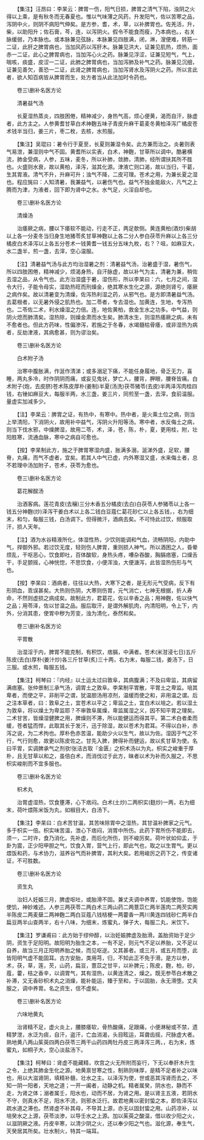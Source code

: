 <!-- { "loadSidebar": true } -->
　　【集注】汪昂曰：李杲云：脾胃一伤，阳气日损，脾胃之清气下陷，浊阴之火得以上乘，是有秋冬而无春夏也。惟以气味薄之风药，升发阳气，佐以苦寒之品，泻阴中火，则阴不病阳气伸矣。是方参，耆，术，草，以补脾胃也。佐羌活，升，柴，以助阳升；佐石膏，芩，连，以泻阴火。假令不能食而瘦，乃本病也。，右关脉缓弱，乃本脉也。或本脉兼见弦脉，本脉兼见四肢满，闭，淋，溲便难，转筋一二证，此肝之脾胃病也，当加风药以泻肝木。脉兼见洪大，证兼见肌热，烦热，面赤一二证，此心之脾胃病也，当加泻心火之药。脉兼见浮涩，证兼见短气，气上，喘咳，痰盛，皮涩一二证，此肺之脾胃病也，当加泻肺及补气之药。脉兼见沉细，证兼见善欠，善恐一二证，此肾之脾胃病也，当加泻肾水及泻阴火之药。所以言此者，欲人知百病皆从脾胃而生，处方者当从此法加时令药也。

　　卷三\删补名医方论

　　清暑益气汤

　　长夏湿热蒸炎，四肢困倦，精神减少，身热气高，烦心便黄，渴而自汗，脉虚者，此方主之。人参黄耆甘草白术神麴五味子青皮升麻干葛麦冬黄柏泽泻广橘皮苍术钱半当归，姜三片，枣二枚，去核，水煎服。

　　【集注】吴琨曰：暑令行于夏至，长夏则兼湿令矣。此方兼而治之。炎暑则表气易泄，兼湿则中气不固。黄耆所以实表，白术，神麴，甘草所以调中。酷暑横流，肺金受病，人参，五味，麦冬，所以补肺，敛肺，清肺，经所谓扶其所不胜也。火盛则水衰，故以黄柏，泽泻，滋其化源。津液亡则口渴，故以当归，干葛，生其胃液。清气不升，升麻可升；浊气不降，二皮可理。苍术之用，为兼长夏之湿也。程应旄曰：人知清暑，我兼益气，以暑伤气也。益气不独金能敌火，凡气之上腾而为津，为液者，回下即为肾中之水。水气足，火淫自却也。

　　卷三\删补名医方论

　　清燥汤

　　治痿厥之病，腰以下痿软不能动，行走不正，两足欹侧。黄连黄柏(酒炒)柴胡以上各一分麦冬当归身生地猪苓炙甘草神麴以上各二分人参白茯苓升麻以上各三分橘皮白术泽泻以上各五分苍术一钱黄耆一钱五分五味九枚，右？？咀，如麻豆大，水二盏半，煎一盏，去滓，空心温服。

　　【注】清暑益气汤与此方均治湿暑之剂：清暑益气汤，治暑盛于湿，暑伤气，所以四肢困倦，精神减少，烦渴身热，自汗脉虚，故以补气为主，清暑为兼，稍佐去湿之品，从令气也。此方治湿盛于暑，湿伤形，所以李杲曰：六，七月之间，湿令大行，子能令母实，湿助热旺而刑燥金，绝其寒水生化之源，源绝则肾亏，痿厥之病作矣。故以清暑变为清燥，佐泻热利湿之药，从邪气也。是方即清暑益气汤。去葛根者，以无暑外侵之肌热也。加二苓者，专去湿也。加黄连，生地，专泻热也。二苓佐二术，利水燥湿之力倍。连，地佐黄柏，救金生水之功多。中气益，则阴火熄而肺清矣。湿热除，则燥金肃而水生矣。肺清水生，则湿热痿厥之病，未有不愈者也。但此方药味，性偏渗泻，若施之于冬春，水竭髓枯骨痿，或非湿热为病者，反劫津液，其病愈甚，则为谬治矣。

　　卷三\删补名医方论

　　白术附子汤

　　治寒中腹胀满，作涎作清涕；或多溺足下痛，不能任身履地，骨乏无力，喜睡，两丸多冷，时作阴阴而痛，或妄见鬼状，梦亡人，腰背，胛眼，腰脊皆痛。白术附子(炮，去皮脐)苍术陈皮厚朴(姜制)半夏(汤洗)茯苓猪苓(去皮)半两泽泻肉桂四钱，右锉如麻豆大，每服半两，水三盏，姜三片，同煎至一盏，去滓，食前温服。量虚实加减多少。

　　【注】李杲云：脾胃之证，有热中，有寒中。热中者，是火乘土位之病，则当上举清阳，下消阴火，故用补中益气，泻阴火升阳等汤。寒中者，水反侮土之病，则当下伐水邪，中燥脾湿，故用二苓，术，泽，苍，陈，朴，夏，更用桂，附，壮阳胜寒，流通血脉，寒中之病自可愈也。

　　【按】李杲制此方，施之于脾胃寒湿内盛，胀满多溺，涎涕外盛，足软，腰脊，丸痛，而气不虚者，宜矣。若其人中气已虚，内外寒湿又盛，水来侮土者，总不若理中汤加附子，苍术，茯苓为愈也。

　　卷三\删补名医方论

　　葛花解酲汤

　　治酒客病。莲花青皮(去穣)三分木香五分橘皮(去白)白茯苓人参猪苓以上各一钱五分神麴(炒)泽泻干姜白术以上各二钱白豆蔻仁葛花砂仁以上各五钱，，右为细末，和匀，每服三钱，白汤调下。但得微汗，酒病去矣。不可恃此过饮，频服取汗，损人天年。

　　【注】酒为水谷精液所化，体湿性热，少饮则能调和气血，流畅阴阳，内助中气，捍御外邪。若过饮无度，轻则伤人脾胃，重则损人神气。所以酒困之人，昏晕烦乱，干呕恶心，饮食即吐，百体酸软，身热头疼，嘈杂吞酸，胸膈痞塞，口燥舌干，手足颤摇，心神恍惚，不思饮食，小便浑浊，大便溏泻，此皆湿热伤形与气也。

　　【按】李杲曰：酒病者，往往以大热，大寒下之者，是无形元气受病，反下有形阴血，乖误甚矣。大热则伤阴，大寒则伤胃，元气消亡，七神无根据，折人寿命，不然则虚损之病成矣。故制此方，君葛花，佐以辛香之品；用神麴，佐以快气之品；用苓泽，佐以甘温之品。服后取汗，是谓外解肌肉，内清阳明，令上下，内外，分消其患，使胃中秽为芳变，浊为清化，泰然和矣。

　　卷三\删补名医方论

　　平胃散

　　治湿淫于内，脾胃不能克制，有积饮，痞膈，中满者。苍术(米泔浸七日)五斤陈皮(去白)厚朴(姜汁炒)各三斤甘草(炙)三十两，右为末，每服二钱，姜汤下，日三服。或水煎，每服五钱。

　　【集注】柯琴曰：『内经』以土运太过曰敦阜，其病腹满；不及曰卑监，其病留满痞塞。张仲景制三承气汤，调胃土之敦阜。李杲制平胃散，平胃土之卑监。培其卑者，而使之平，非削平之谓，犹温胆汤用凉剂，温缓而使之和，非用温之谓。后之注本草者，曰：敦阜之土，宜苍术以平之；卑监之土，宜白术以培之。若以湿土为敦阜，将以燥土为卑监耶？不审敦阜属燥，卑监属湿之义，因不知平胃之理矣。二术甘苦，皆燥湿健脾之用，脾燥则不滞，所以能健运而得其平。第二术白者柔而缓，苍者猛而悍，此取其长于发汗，迅于除湿，故以苍术为君耳。不得以白补，赤泻之说，为二术拘也。厚朴色赤苦温，能助少火以生气，故以为佐。湿因于气之不行，气行则愈，故更以陈皮佐之。甘先入脾，脾得补而健运，故以炙甘草为使。名曰平胃，实调脾承气之剂欤!张洁古取『金匮』之枳术汤以为丸，枳实之峻重于厚朴，且无甘草以和之，虽倍白术，而消伐过于此方，昧者以术为补而久服之，不思枳实峻削而不宜多服也。

　　卷三\删补名医方论

　　枳术丸

　　治胃虚湿热，饮食壅滞，心下痞闷。白术(土炒)二两枳实(麸炒)一两，右为细末，荷叶煨陈米饭为丸，如椒目大，白汤下。

　　【集注】李杲曰：白术苦甘温，其苦味除胃中之湿热，其甘温补脾家之元气。多于枳实一倍。枳实味苦温，泄心下痞闷，消胃中所伤。此药下胃所伤不能即去，须一，二时许，食乃消化。先补虚，而后化所伤，则不峻厉矣。荷叶状如仰盂，于卦为震，正少阳甲胆之气，饮食入胃，营气上行，即此气也，取之以生胃气。更以煨饭和药，与术协力，滋养谷气而补脾胃，其利大矣。若用峻厉之药下之，传变诸证，不可胜数。

　　卷三\删补名医方论

　　资生丸

　　治妇人妊娠三月，脾虚呕吐，或胎滑不固。兼丈夫调中养胃，饥能使饱，饱能使饥，神妙难述。人参三两茯苓二两白术三两山药二两薏苡仁两半莲肉二两芡实两半陈皮二两麦蘖二两神麴二两白豆蔻八钱桔梗一两藿香一两川黄连四钱砂仁两半白扁豆两半山查两半，右十八味，为细末，炼蜜丸，弹子大，每服二丸，米饮下。

　　【集注】罗谦甫曰：此方始于缪仲醇，以治妊娠脾虚及胎滑。盖胎资始于足少阴，资生于足阳明。故阳明为胎生之本，一有不足，则元气不足以养胎，又不足以自养，故当三月正阳明养胎之候，而见呕逆。又其甚者。或三月，或五月而堕，此皆阳明气虚不能固耳。古方安胎，类用芎，归，不知此正不免于滑。是方以参，术，茯，草，莲，芡，山药，扁豆，薏苡之甘平，以补脾元；陈皮，麴，柏，砂，蔻，藿，桔之香辛，以调胃气，其有湿热，以黄连清之，燥之。既无参苓白术散之补滞，又无香砂枳术丸之消燥，能补能运，臻于至和，于以固胎，永无滑堕。丈夫服之，调中养胃。名之资生，信不虚矣。

　　卷三\删补名医方论

　　六味地黄丸

　　治肾精不足，虚火炎上，腰膝痿软，骨热酸痛，足跟痛，小便淋秘或不禁，遗精梦泄，水泛为痰，自汗，盗汗，亡血消渴，头目眩运，耳聋齿摇，尺脉虚大者。熟地黄八两山茱萸四两白茯苓三两干山药四两牡丹皮三两泽泻三两，，右为末，炼蜜丸，如桐子大，空心淡盐汤下。

　　【集注】柯琴曰：肾虚不能藏精，坎宫之火无所附而妄行，下无以奉肝木升生之令，上绝其肺金生化之源。地黄禀甘寒之性，制熟则味厚，是精不足者补之以味也，用以大滋肾阴，填精补髓，壮水之主。以泽泻为使，世或恶其泻肾而去之，不知一阴一阳者，天地之道；一开一阖者，动静之机。精者属癸，阴水也，静而不走，为肾之体；溺者属壬，阳水也，动而不居，为肾之用。是以肾主五液，若阴水不守，则真水不足，阳水不流，则邪水泛行。故君地黄以密封蛰之本，即佐泽泻以疏水道之滞也。然肾虚不补其母，不导其上源，亦无以固封蛰之用。山药凉补，以培癸水之上源，茯苓淡渗，以导壬水之上源。加以茱萸之酸温，借以收少阳之火，以滋阴厥之液。丹皮辛寒，以清少阴之火，还以奉少阳之气也。滋化源，奉生气，天癸居其所矣。壮水制火，特其一端耳。

